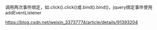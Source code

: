 调用两次事件绑定，如.click().click()或.bind().bind()，jquery绑定事件使用addEventListener

https://blog.csdn.net/weixin_33737774/article/details/91393204